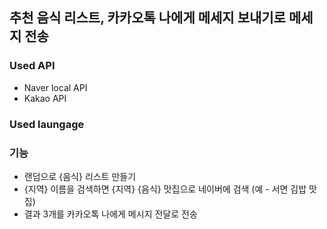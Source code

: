 ## 추천 음식 리스트, 카카오톡 나에게 메세지 보내기로 메세지 전송

### Used API
- Naver local API
- Kakao API


### Used laungage



### 기능
- 랜덤으로 {음식} 리스트 만들기
- {지역} 이름을 검색하면 {지역} {음식} 맛집으로 네이버에 검색 (예 - 서면 김밥 맛집)
- 결과 3개를 카카오톡 나에게 메시지 전달로 전송
